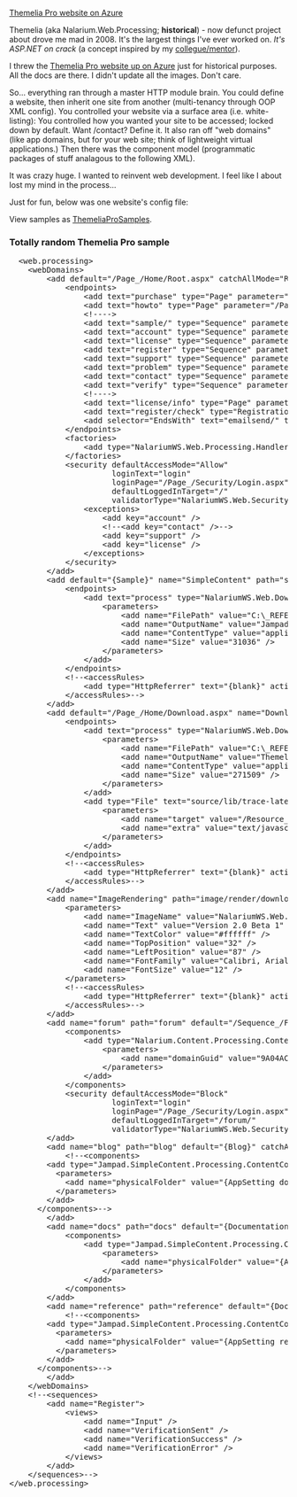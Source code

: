 [Themelia Pro website on Azure](http://themeliapro.azurewebsites.net/)

Themelia (aka Nalarium.Web.Processing; **historical**) - now defunct project about drove me mad in 2008. It's the largest things I've ever worked on. *It's ASP.NET on crack* (a concept inspired by my [collegue/mentor](https://github.com/Grimace1975)).

I threw the [Themelia Pro website up on Azure](http://themeliapro.azurewebsites.net/) just for historical purposes. All the docs are there. I didn't update all the images. Don't care.

So... everything ran through a master HTTP module brain. You could define a website, then inherit one site from another (multi-tenancy through OOP XML config). You controlled your website via a surface area (i.e. white-listing): You controlled how you wanted your site to be accessed; locked down by default. Want /contact? Define it. It also ran off "web domains" (like app domains, but for your web site; think of lightweight virtual applications.) Then there was the component model (programmatic packages of stuff analagous to the following XML).

It was crazy huge. I wanted to reinvent web development. I feel like I about lost my mind in the process...

Just for fun, below was one website's config file:

View samples as [ThemeliaProSamples](https://github.com/davidbetz/ThemeliaProSamples).

### Totally random Themelia Pro sample
  
<pre>
  &lt;web.processing&gt;
    &lt;webDomains&gt;
        &lt;add default="/Page_/Home/Root.aspx" catchAllMode="RedirectToRoot"&gt;
            &lt;endpoints&gt;
                &lt;add text="purchase" type="Page" parameter="/Page_/Home/Purchase.aspx" /&gt;
                &lt;add text="howto" type="Page" parameter="/Page_/Home/HowTo.aspx" /&gt;
                &lt;!----&gt;
                &lt;add text="sample/" type="Sequence" parameter="{Sample}" /&gt;
                &lt;add text="account" type="Sequence" parameter="{Account}" /&gt;
                &lt;add text="license" type="Sequence" parameter="{License}" /&gt;
                &lt;add text="register" type="Sequence" parameter="{Register}" /&gt;
                &lt;add text="support" type="Sequence" parameter="{Contact}" /&gt;
                &lt;add text="problem" type="Sequence" parameter="{Contact}" /&gt;
                &lt;add text="contact" type="Sequence" parameter="{Contact}" /&gt;
                &lt;add text="verify" type="Sequence" parameter="{Verification}" /&gt;
                &lt;!----&gt;
                &lt;add text="license/info" type="Page" parameter="/Page_/License/Info.aspx" /&gt;
                &lt;add text="register/check" type="Registration" /&gt;
                &lt;add selector="EndsWith" text="emailsend/" type="EmailProcessing" /&gt;
            &lt;/endpoints&gt;
            &lt;factories&gt;
                &lt;add type="NalariumWS.Web.Processing.HandlerFactory, NalariumWS.Web" /&gt;
            &lt;/factories&gt;
            &lt;security defaultAccessMode="Allow"
                      loginText="login"
                      loginPage="/Page_/Security/Login.aspx"
                      defaultLoggedInTarget="/"
                      validatorType="NalariumWS.Web.Security.SecurityValidator, NalariumWS.Web"&gt;
                &lt;exceptions&gt;
                    &lt;add key="account" /&gt;
                    &lt;!--&lt;add key="contact" /&gt;--&gt;
                    &lt;add key="support" /&gt;
                    &lt;add key="license" /&gt;
                &lt;/exceptions&gt;
            &lt;/security&gt;
        &lt;/add&gt;
        &lt;add default="{Sample}" name="SimpleContent" path="sample/simplecontent"&gt;
            &lt;endpoints&gt;
                &lt;add text="process" type="NalariumWS.Web.DownloadHttpHandler, NalariumWS.Web"&gt;
                    &lt;parameters&gt;
                        &lt;add name="FilePath" value="C:\_REFERENCE\PUBLIC\JampadTechnologySimpleContentViewer.zip" /&gt;
                        &lt;add name="OutputName" value="JampadTechnologySimpleContentViewer.zip" /&gt;
                        &lt;add name="ContentType" value="application/zip" /&gt;
                        &lt;add name="Size" value="31036" /&gt;
                    &lt;/parameters&gt;
                &lt;/add&gt;
            &lt;/endpoints&gt;
            &lt;!--&lt;accessRules&gt;
                &lt;add type="HttpReferrer" text="{blank}" actionType="Write" parameter="" /&gt;
            &lt;/accessRules&gt;--&gt;
        &lt;/add&gt;
        &lt;add default="/Page_/Home/Download.aspx" name="Download" path="download"&gt;
            &lt;endpoints&gt;
                &lt;add text="process" type="NalariumWS.Web.DownloadHttpHandler, NalariumWS.Web"&gt;
                    &lt;parameters&gt;
                        &lt;add name="FilePath" value="C:\_REFERENCE\RELEASE\Beta1\ThemeliaPro.Beta1.zip" /&gt;
                        &lt;add name="OutputName" value="ThemeliaPro.Beta1.zip" /&gt;
                        &lt;add name="ContentType" value="application/zip" /&gt;
                        &lt;add name="Size" value="271509" /&gt;
                    &lt;/parameters&gt;
                &lt;/add&gt;
                &lt;add type="File" text="source/lib/trace-latest.js"&gt;
                    &lt;parameters&gt;
                        &lt;add name="target" value="/Resource_/Source/Client/Lib/Trace-1.5.js" /&gt;
                        &lt;add name="extra" value="text/javascript" /&gt;
                    &lt;/parameters&gt;
                &lt;/add&gt;
            &lt;/endpoints&gt;
            &lt;!--&lt;accessRules&gt;
                &lt;add type="HttpReferrer" text="{blank}" actionType="Write" parameter="" /&gt;
            &lt;/accessRules&gt;--&gt;
        &lt;/add&gt;
        &lt;add name="ImageRendering" path="image/render/download" default="{Handler NalariumWS.Web.TextRenderHttpHandler, NalariumWS.Web}"&gt;
            &lt;parameters&gt;
                &lt;add name="ImageName" value="NalariumWS.Web._RESOURCE.Image.Download.png" /&gt;
                &lt;add name="Text" value="Version 2.0 Beta 1" /&gt;
                &lt;add name="TextColor" value="#ffffff" /&gt;
                &lt;add name="TopPosition" value="32" /&gt;
                &lt;add name="LeftPosition" value="87" /&gt;
                &lt;add name="FontFamily" value="Calibri, Arial" /&gt;
                &lt;add name="FontSize" value="12" /&gt;
            &lt;/parameters&gt;
            &lt;!--&lt;accessRules&gt;
                &lt;add type="HttpReferrer" text="{blank}" actionType="Write" parameter="" /&gt;
            &lt;/accessRules&gt;--&gt;
        &lt;/add&gt;
        &lt;add name="forum" path="forum" default="/Sequence_/Forum.aspx" catchAllMode="PassToDefault"&gt;
            &lt;components&gt;
                &lt;add type="Nalarium.Content.Processing.ContentComponent, Nalarium.Content"&gt;
                    &lt;parameters&gt;
                        &lt;add name="domainGuid" value="9A04ACDC-55B9-4085-9FAD-A913FBC29324" /&gt;
                    &lt;/parameters&gt;
                &lt;/add&gt;
            &lt;/components&gt;
            &lt;security defaultAccessMode="Block"
                      loginText="login"
                      loginPage="/Page_/Security/Login.aspx"
                      defaultLoggedInTarget="/forum/"
                      validatorType="NalariumWS.Web.Security.SecurityValidator, NalariumWS.Web" /&gt;
        &lt;/add&gt;
        &lt;add name="blog" path="blog" default="{Blog}" catchAllMode="PassToDefault"&gt;
            &lt;!--&lt;components&gt;
        &lt;add type="Jampad.SimpleContent.Processing.ContentComponent, Jampad.SimpleContent"&gt;
          &lt;parameters&gt;
            &lt;add name="physicalFolder" value="{AppSetting docsPhysicalFolder}" /&gt;
          &lt;/parameters&gt;
        &lt;/add&gt;
      &lt;/components&gt;--&gt;
        &lt;/add&gt;
        &lt;add name="docs" path="docs" default="{Documentation}" catchAllMode="PassToDefault"&gt;
            &lt;components&gt;
                &lt;add type="Jampad.SimpleContent.Processing.ContentComponent, Jampad.SimpleContent"&gt;
                    &lt;parameters&gt;
                        &lt;add name="physicalFolder" value="{AppSetting docsPhysicalFolder}" /&gt;
                    &lt;/parameters&gt;
                &lt;/add&gt;
            &lt;/components&gt;
        &lt;/add&gt;
        &lt;add name="reference" path="reference" default="{Documentation}" catchAllMode="PassToDefault"&gt;
            &lt;!--&lt;components&gt;
        &lt;add type="Jampad.SimpleContent.Processing.ContentComponent, Jampad.SimpleContent"&gt;
          &lt;parameters&gt;
            &lt;add name="physicalFolder" value="{AppSetting referencePhysicalFolder}" /&gt;
          &lt;/parameters&gt;
        &lt;/add&gt;
      &lt;/components&gt;--&gt;
        &lt;/add&gt;
    &lt;/webDomains&gt;
    &lt;!--&lt;sequences&gt;
        &lt;add name="Register"&gt;
            &lt;views&gt;
                &lt;add name="Input" /&gt;
                &lt;add name="VerificationSent" /&gt;
                &lt;add name="VerificationSuccess" /&gt;
                &lt;add name="VerificationError" /&gt;
            &lt;/views&gt;
        &lt;/add&gt;
    &lt;/sequences&gt;--&gt;
&lt;/web.processing&gt;
</pre>

